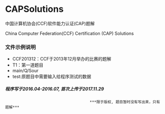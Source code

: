 # CAPSolutions
中国计算机协会(CCF)软件能力认证(CAP)题解

China Computer Federation(CCF) Certification (CAP) Solutions

### 文件示例说明
* CCF201312：CCF于2013年12月举办的比赛的题解
* T1：第一道题目
* main/Q/Sour
* test:原题目中需要输入给程序测试的数据



##### 程序写于2016.04-2016.07, 首次上传于2017.11.29

                                          ***限于版权, 题目暂时没有写出来，只有题解***

